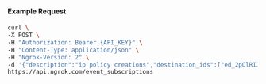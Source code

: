 <!-- Code generated for API Clients. DO NOT EDIT. -->

#### Example Request

```bash
curl \
-X POST \
-H "Authorization: Bearer {API_KEY}" \
-H "Content-Type: application/json" \
-H "Ngrok-Version: 2" \
-d '{"description":"ip policy creations","destination_ids":["ed_2pOlRIJvO4MHF29Dvx0CJ2kWoLn"],"metadata":"{\"environment\": \"staging\"}","sources":[{"type":"ip_policy_created.v0"}]}' \
https://api.ngrok.com/event_subscriptions
```
